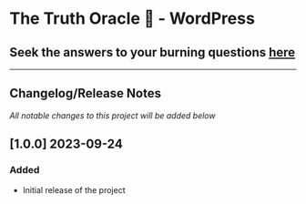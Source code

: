 # The Truth Oracle 🔮 - WordPress 

## Seek the answers to your burning questions [here](http://www.annawerno.co.uk/)
---
## Changelog/Release Notes
_All notable changes to this project will be added below_

## [1.0.0] 2023-09-24
### Added
- Initial release of the project
